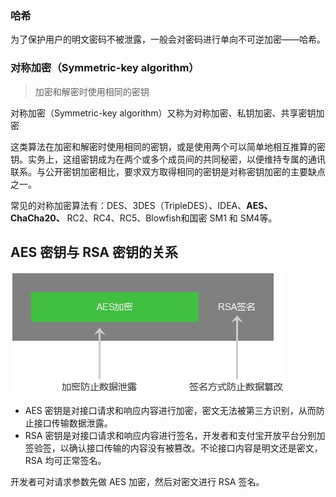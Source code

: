 ### 哈希 

为了保护用户的明文密码不被泄露，一般会对密码进行单向不可逆加密——哈希。



### 对称加密（Symmetric-key algorithm）

> 加密和解密时使用相同的密钥

对称加密（Symmetric-key algorithm）又称为对称加密、私钥加密、共享密钥加密

这类算法在加密和解密时使用相同的密钥，或是使用两个可以简单地相互推算的密钥。实务上，这组密钥成为在两个或多个成员间的共同秘密，以便维持专属的通讯联系。与公开密钥加密相比，要求双方取得相同的密钥是对称密钥加密的主要缺点之一。

常见的对称加密算法有：DES、3DES（TripleDES）、IDEA、**AES、ChaCha20、** RC2、RC4、RC5、Blowfish和国密 SM1 和 SM4等。









## AES 密钥与 RSA 密钥的关系

![AES&RSA.png](img/aes加密和rsa签名.png)

- AES 密钥是对接口请求和响应内容进行加密，密文无法被第三方识别，从而防止接口传输数据泄露。
- RSA 密钥是对接口请求和响应内容进行签名，开发者和支付宝开放平台分别加签验签，以确认接口传输的内容没有被篡改。不论接口内容是明文还是密文，RSA 均可正常签名。

开发者可对请求参数先做 AES 加密，然后对密文进行 RSA 签名。